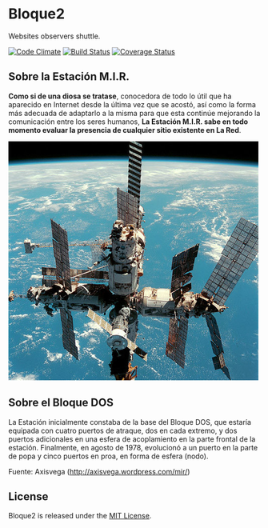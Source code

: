 # Bloque2

Websites observers shuttle.

[![Code Climate](https://codeclimate.com/github/the-cocktail/bloque2/badges/gpa.svg)](https://codeclimate.com/github/the-cocktail/bloque2)
[![Build Status](https://travis-ci.org/the-cocktail/bloque2.svg?branch=master)](https://travis-ci.org/the-cocktail/bloque2)
[![Coverage Status](https://coveralls.io/repos/the-cocktail/bloque2/badge.png)](https://coveralls.io/r/the-cocktail/bloque2)

## Sobre la Estación M.I.R.
**Como si de una diosa se tratase**, conocedora de todo lo útil que ha aparecido en Internet desde la última vez que se acostó, así como la forma más adecuada de adaptarlo a la misma para que esta continúe mejorando la comunicación entre los seres humanos, **La Estación M.I.R. sabe en todo momento evaluar la presencia de cualquier sitio existente en La Red**.

![Foto de la MIR](app/assets/images/mir_500px.jpg)

## Sobre el Bloque DOS
La Estación inicialmente constaba de la base del Bloque DOS, que estaría equipada con cuatro puertos de atraque, dos en cada extremo, y dos puertos adicionales en una esfera de acoplamiento en la parte frontal de la estación. Finalmente, en agosto de 1978, evolucionó a un puerto en la parte de popa y cinco puertos en proa, en forma de esfera (nodo).

Fuente: Axisvega (http://axisvega.wordpress.com/mir/)

## License

Bloque2 is released under the [MIT License](http://www.opensource.org/licenses/MIT).

